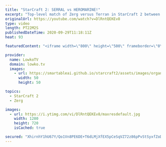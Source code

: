 ```yaml
---
title: "StarCraft 2: SERRAL vs HEROMARINE!"
excerpt: "Top-level match of Zerg versus Terran in StarCraft 2 between Serral and HeRoMaRinE.   Become a YouTube member: https://lowko.tv/join Support my work on Patreon: http://www.patreon.com/lowkotv  My second channel: http://lowko.tv/morelowko Lowko Merch: http://lowko.tv/merch  Be part of the community on"
originalUrl: https://youtube.com/watch?v=DlRntQEKEv8
type: video
length: PT22M2S
publishedDateTime: 2020-09-29T11:18:11Z
heat: 93

featuredContent: "<iframe width=\"800\" height=\"500\" frameborder=\"0\" src=\"https://www.youtube.com/embed/DlRntQEKEv8\" allow=\"accelerometer; autoplay; encrypted-media; gyroscope; picture-in-picture\" allowfullscreen></iframe>"

provider:
  name: LowkoTV
  domain: lowko.tv
  images:
    - url: https://smartableai.github.io/starcraft2/assets/images/organizations/lowko.tv-50x50.jpg
      width: 50
      height: 50

topics:
  - StarCraft 2
  - Zerg

images:
  - url: https://i.ytimg.com/vi/DlRntQEKEv8/maxresdefault.jpg
    width: 1280
    height: 720
    isCached: true

secured: "XhirnhY1hU67Y/Qo1Vn8PE6DE+T6dLMjXfEX5pCeSqVZ72z86pPvStSyxfZoDqMZONuNJt7NfrqjFOXtLqh7q4nAJrpjOKqS4tbISJCTY9OZtaGWozGp5Z62WTTSkin9RC8/jg/ufwlKpEQJw425h8bZELsjNkqSjUtCNHWyKp8nHRm5RIpU3w29NEuZMy0mk6c1JRu8T/BEO20Kr5iZdoblALXuooTr7mKzTxTAmpyFyGiSzyf4Gg0QuZnHb5gcz54zY0WNp6ZZ5EfdBtBtym3DgqYD6Eo+M1LrxLhvHpiKgmeAXH8vq43WzHlja90bCqg1sKwzQPlFCkQFb4LLaBV129M9M74gGEloucZfW1gYaF9UbObpB4E9B49lvArXTLXkbIU9sVJU2HZ5BcEDEA==;DwdPnykK3Q5oUnoHDW9XjQ=="
---
```


